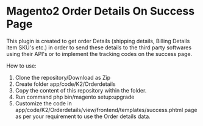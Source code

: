 # Magento2 Order Details On Success Page

This plugin is created to get order Details (shipping details, Billing Details item SKU's etc.) in order to send these details to the third party softwares using their API's or to implement the tracking codes on the success page.

How to use: 
1) Clone the repository/Download as Zip
2) Create folder app/code/K2/Orderdetails 
3) Copy the content of this repository within the folder.
4) Run command php bin/magento setup:upgrade 
5) Customize the code in app/code/K2/Orderdetails/view/frontend/templates/success.phtml page as per your requirement to use the Order details data.
